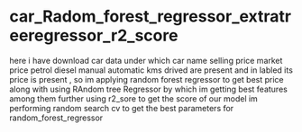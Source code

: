 # car_Radom_forest_regressor_extratreeregressor_r2_score
here i have download car data under which car name selling price market price petrol diesel manual automatic kms drived are present and in labled its price is present , 
so im applying random forest regressor to get best price along  with using RAndom tree Regressor 
by which im getting best features among them further using r2_sore to get the score of our model im performing random search cv to get the best parameters for random_forest_regressor
